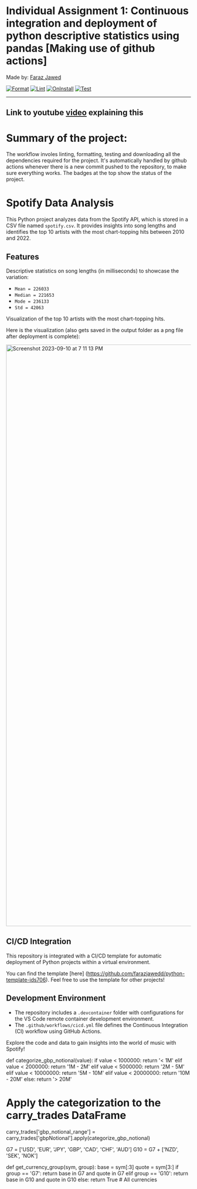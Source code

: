 # Individual Assignment 1: Continuous integration and deployment of python descriptive statistics using pandas [Making use of github actions]

Made by: [Faraz Jawed](https://github.com/farazjawedd)

[![Format](https://github.com/nogibjj/pythonCiCd_assignment1_fj49/actions/workflows/format.yml/badge.svg)](https://github.com/nogibjj/pythonCiCd_assignment1_fj49/actions/workflows/format.yml)
[![Lint](https://github.com/nogibjj/pythonCiCd_assignment1_fj49/actions/workflows/lint.yml/badge.svg)](https://github.com/nogibjj/pythonCiCd_assignment1_fj49/actions/workflows/lint.yml)
[![OnInstall](https://github.com/nogibjj/pythonCiCd_assignment1_fj49/actions/workflows/install.yml/badge.svg)](https://github.com/nogibjj/pythonCiCd_assignment1_fj49/actions/workflows/install.yml)
[![Test](https://github.com/nogibjj/pythonCiCd_assignment1_fj49/actions/workflows/test.yml/badge.svg)](https://github.com/nogibjj/pythonCiCd_assignment1_fj49/actions/workflows/test.yml)

---------
Link to youtube [video](https://youtu.be/ihDVkRadaK0) explaining this
---------
# Summary of the project: 
The workflow involes linting, formatting, testing and downloading all the dependencies required for the project. It's automatically handled by github actions whenever there is a new commit pushed to the repository, to make sure everything works. The badges at the top show the status of the project. 

# Spotify Data Analysis

This Python project analyzes data from the Spotify API, which is stored in a CSV file named `spotify.csv`. It provides insights into song lengths and identifies the top 10 artists with the most chart-topping hits between 2010 and 2022.

## Features

Descriptive statistics on song lengths (in milliseconds) to showcase the variation:

- `Mean = 226033`
- `Median = 221653`
- `Mode = 236133`
- `Std = 42063`

Visualization of the top 10 artists with the most chart-topping hits.

Here is the visualization (also gets saved in the output folder as a png file after deployment is complete):

<img width="1580" alt="Screenshot 2023-09-10 at 7 11 13 PM" src="https://github.com/nogibjj/fj49_week2_ds/assets/101464414/cfc958df-4041-4c8f-be86-ab6885a69074">




## CI/CD Integration

This repository is integrated with a CI/CD template for automatic deployment of Python projects within a virtual environment. 

You can find the template [here] (https://github.com/farazjawedd/python-template-ids706). Feel free to use the template for other projects!

## Development Environment

- The repository includes a `.devcontainer` folder with configurations for the VS Code remote container development environment.
- The `.github/workflows/cicd.yml` file defines the Continuous Integration (CI) workflow using GitHub Actions.

Explore the code and data to gain insights into the world of music with Spotify! 

def categorize_gbp_notional(value):
    if value < 1000000:
        return '< 1M'
    elif value < 2000000:
        return '1M - 2M'
    elif value < 5000000:
        return '2M - 5M'
    elif value < 10000000:
        return '5M - 10M'
    elif value < 20000000:
        return '10M - 20M'
    else:
        return '> 20M'

# Apply the categorization to the carry_trades DataFrame
carry_trades['gbp_notional_range'] = carry_trades['gbpNotional'].apply(categorize_gbp_notional)

G7 = ['USD', 'EUR', 'JPY', 'GBP', 'CAD', 'CHF', 'AUD']
G10 = G7 + ['NZD', 'SEK', 'NOK']

def get_currency_group(sym, group):
    base = sym[:3]
    quote = sym[3:]
    if group == 'G7':
        return base in G7 and quote in G7
    elif group == 'G10':
        return base in G10 and quote in G10
    else:
        return True  # All currencies
